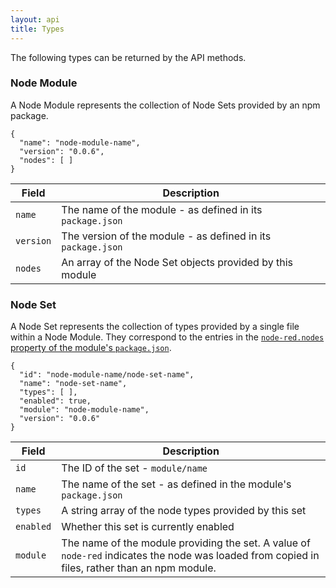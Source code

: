 ```yaml
---
layout: api
title: Types
---
```


The following types can be returned by the API methods.

### Node Module

A Node Module represents the collection of Node Sets provided by an npm package.


    {
      "name": "node-module-name",
      "version": "0.0.6",
      "nodes": [ ]
    }

Field     | Description
----------|-----------------------
`name`    | The name of the module - as defined in its `package.json`
`version` | The version of the module - as defined in its `package.json` 
`nodes`   | An array of the Node Set objects provided by this module 

### Node Set

A Node Set represents the collection of types provided by a single file within
a Node Module. They correspond to the entries in the [`node-red.nodes` property
of the module's `package.json`](/docs/creating-nodes/packaging.html#packagejson).

    {
      "id": "node-module-name/node-set-name",
      "name": "node-set-name",
      "types": [ ],
      "enabled": true,
      "module": "node-module-name",
      "version": "0.0.6"
    }

    
Field    | Description
---------|-----------------------
`id`     | The ID of the set - `module/name`
`name`   | The name of the set - as defined in the module's `package.json`
`types`  | A string array of the node types provided by this set 
`enabled`| Whether this set is currently enabled
`module` | The name of the module providing the set. A value of `node-red` indicates the node was loaded from copied in files, rather than an npm module.

